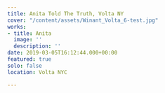 ```yaml
---
title: Anita Told The Truth, Volta NY
cover: "/content/assets/Winant_Volta_6-test.jpg"
works:
- title: Anita
  image: ''
  description: ''
date: 2019-03-05T16:12:44.000+00:00
featured: true
solo: false
location: Volta NYC

---
```

